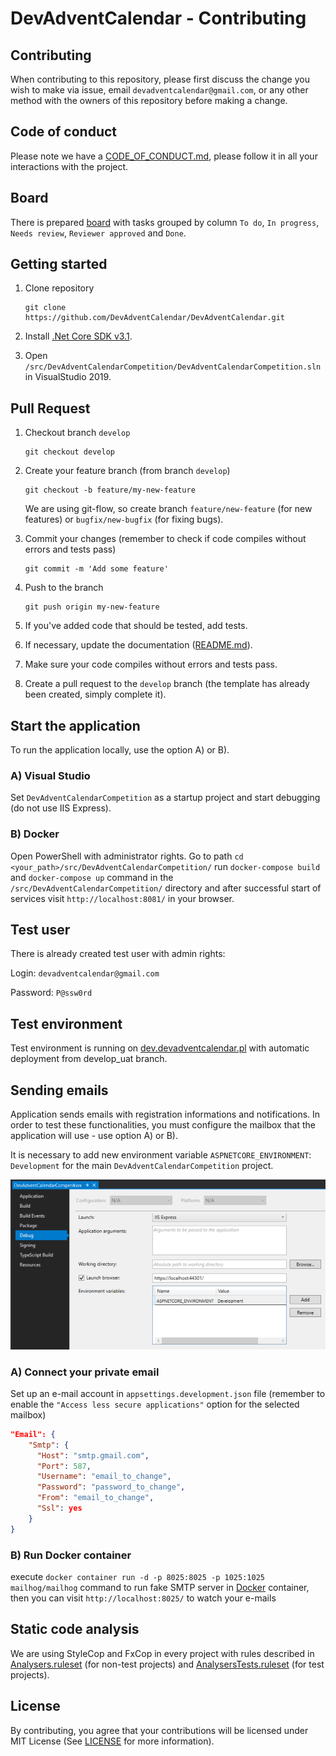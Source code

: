 # DevAdventCalendar - Contributing

## Contributing

When contributing to this repository, please first discuss the change you wish to make via issue, email `devadventcalendar@gmail.com`, or any other method with the owners of this repository before making a change.

## Code of conduct

Please note we have a [CODE_OF_CONDUCT.md](https://github.com/DevAdventCalendar/DevAdventCalendar/blob/develop/CODE_OF_CONDUCT.md), please follow it in all your interactions with the project.

## Board

There is prepared [board](https://github.com/DevAdventCalendar/DevAdventCalendar/projects/1) with tasks grouped by column `To do`, `In progress`, `Needs review`, `Reviewer approved` and `Done`.

## Getting started

1. Clone repository

    ```git
    git clone https://github.com/DevAdventCalendar/DevAdventCalendar.git
    ```

2. Install [.Net Core SDK v3.1](https://dotnet.microsoft.com/download/dotnet-core/3.1). 

3. Open `/src/DevAdventCalendarCompetition/DevAdventCalendarCompetition.sln` in VisualStudio 2019.

## Pull Request

1. Checkout branch `develop`

    ```git
    git checkout develop
    ```

2. Create your feature branch (from branch `develop`)

    ```git
    git checkout -b feature/my-new-feature
    ```

    We are using git-flow, so create branch `feature/new-feature` (for new features) or `bugfix/new-bugfix` (for fixing bugs).

3. Commit your changes (remember to check if code compiles without errors and tests pass)

    ```git
    git commit -m 'Add some feature'
    ```

4. Push to the branch

    ```git
    git push origin my-new-feature
    ```

5. If you've added code that should be tested, add tests.

6. If necessary, update the documentation ([README.md](https://github.com/DevAdventCalendar/DevAdventCalendar/blob/master/README.md)).

7. Make sure your code compiles without errors and tests pass.

8. Create a pull request to the `develop` branch (the template has already been created, simply complete it).

## Start the application

To run the application locally, use the option A) or B).

### A) Visual Studio

Set `DevAdventCalendarCompetition` as a startup project and start debugging (do not use IIS Express).

### B) Docker

Open PowerShell with administrator rights. Go to path `cd <your_path>/src/DevAdventCalendarCompetition/` run `docker-compose build` and `docker-compose up` command in the `/src/DevAdventCalendarCompetition/` directory and after successful start of services visit `http://localhost:8081/` in your browser.

## Test user

There is already created test user with admin rights:

Login: `devadventcalendar@gmail.com`

Password: `P@ssw0rd`

## Test environment

Test environment is running on [dev.devadventcalendar.pl](https://dev.devadventcalendar.pl/) with automatic deployment from develop_uat branch.

## Sending emails

Application sends emails with registration informations and notifications. In order to test these functionalities, you must configure the mailbox that the application will use - use option A) or B).

It is necessary to add new environment variable `ASPNETCORE_ENVIRONMENT`: `Development` for the main `DevAdventCalendarCompetition` project.

![ENVIRONMENT](docs/Pictures/screen.png/?raw=true)

### A) Connect your private email

Set up an e-mail account in `appsettings.development.json` file (remember to enable the `"Access less secure applications"` option for the selected mailbox)

```json
"Email": {
    "Smtp": {
      "Host": "smtp.gmail.com",
      "Port": 587,
      "Username": "email_to_change",
      "Password": "password_to_change",
      "From": "email_to_change",
      "Ssl": yes
    }
}
```

### B) Run Docker container

 execute `docker container run -d -p 8025:8025 -p 1025:1025 mailhog/mailhog` command to run fake SMTP server in [Docker](#docker) container, then you can visit `http://localhost:8025/` to watch your e-mails

## Static code analysis

We are using StyleCop and FxCop in every project with rules described in [Analysers.ruleset](https://github.com/DevAdventCalendar/DevAdventCalendar/blob/develop/src/DevAdventCalendarCompetition/Analysers.ruleset) (for non-test projects) and [AnalysersTests.ruleset](https://github.com/DevAdventCalendar/DevAdventCalendar/blob/develop/src/DevAdventCalendarCompetition/AnalysersTests.ruleset) (for test projects).

## License

By contributing, you agree that your contributions will be licensed under MIT License (See [LICENSE](https://github.com/DevAdventCalendar/DevAdventCalendar/blob/develop/LICENSE) for more information).

